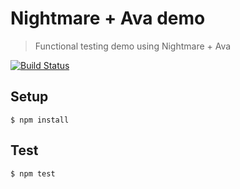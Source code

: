 # Nightmare + Ava demo
> Functional testing demo using Nightmare + Ava

[![Build Status](https://travis-ci.org/htanjo/nightmare-ava-demo.svg?branch=master)](https://travis-ci.org/htanjo/nightmare-ava-demo)

## Setup
```
$ npm install
```

## Test
```
$ npm test
```
